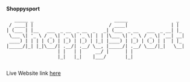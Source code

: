  <strong>Shoppysport</strong>
  
 ``` 
    _____ _                              _____                  _   
  / ____| |                            / ____|                | |  
 | (___ | |__   ___  _ __  _ __  _   _| (___  _ __   ___  _ __| |_ 
  \___ \| '_ \ / _ \| '_ \| '_ \| | | |\___ \| '_ \ / _ \| '__| __|
  ____) | | | | (_) | |_) | |_) | |_| |____) | |_) | (_) | |  | |_ 
 |_____/|_| |_|\___/| .__/| .__/ \__, |_____/| .__/ \___/|_|   \__|
                    | |   | |     __/ |      | |                   
                    |_|   |_|    |___/       |_|        
                                                                                                                           
 ```                                                                                                                          
                                                                                                                           

Live Website link <a href="https://shoppysport.herokuapp.com/">here</a>
